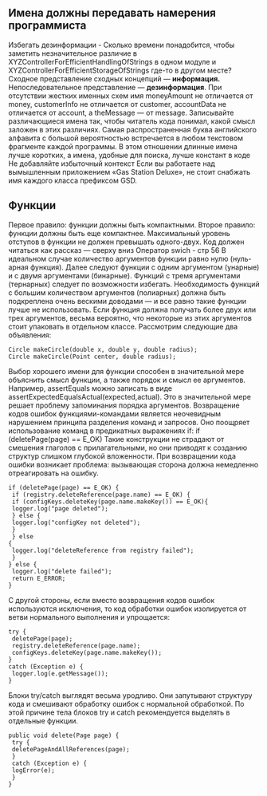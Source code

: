 ## Имена должны передавать намерения программиста
Избегать дезинформации - 
Сколько времени понадобится, чтобы заметить незначительное различие в XYZControllerForEfficientHandlingOfStrings в одном модуле и XYZControllerForEfficientStorageOfStrings где-то в другом месте?
Сходное представление сходных концепций — **информация.** Непоследовательное представление — **дезинформация**.
При отсутствии жестких именных схем имя moneyAmount не отличается от money, customerInfo не отличается от customer, accountData не отличается от account, а theMessage — от message. Записывайте различающиеся имена так, чтобы читатель кода понимал, какой смысл заложен в этих различиях.
Самая распространенная буква английского алфавита с большой вероятностью встречается в любом текстовом фрагменте каждой программы. В этом отношении длинные имена лучше коротких, а имена, удобные для поиска, лучше констант в коде
Не добавляйте избыточный контекст
Если вы работаете над вымышленным приложением «Gas Station Deluxe», не стоит снабжать имя каждого класса префиксом GSD.

## Функции
Первое правило: функции должны быть компактными. Второе правило: функции должны быть еще компактнее. 
Максимальный уровень отступов в функции не должен превышать одного-двух.
Код должен читаться как рассказ — сверху вниз
Оператор swich - стр 56
В идеальном случае количество аргументов функции равно нулю (нуль-арная функция). Далее следуют функции с одним аргументом (унарные) и с двумя аргументами (бинарные). Функций с тремя аргументами (тернарных) следует по возможности избегать. Необходимость функций с большим количеством аргументов (полиарных) должна быть подкреплена очень вескими доводами — и все равно такие функции лучше не использовать.
Если функция должна получать более двух или трех аргументов, весьма вероятно, что некоторые из этих аргументов стоит упаковать в отдельном классе. Рассмотрим следующие два объявления:
```
Circle makeCircle(double x, double y, double radius);
Circle makeCircle(Point center, double radius);
```
Выбор хорошего имени для функции способен в значительной мере объяснить смысл функции, а также порядок и смысл ее аргументов.
Например, assertEquals можно записать в виде assertExpectedEqualsActual(expected,actual). Это в значительной мере решает проблему запоминания порядка аргументов.
Возвращение кодов ошибок функциями-командами является неочевидным нарушением принципа разделения команд и запросов. Оно поощряет использование команд в предикатных выражениях if:
if (deletePage(page) == E_OK)
Такие конструкции не страдают от смешения глаголов с прилагательными, но они приводят к созданию структур слишком глубокой вложенности. При возвращении кода ошибки возникает проблема: вызывающая сторона должна немедленно отреагировать на ошибку.
```
if (deletePage(page) == E_OK) {
 if (registry.deleteReference(page.name) == E_OK) {
 if (configKeys.deleteKey(page.name.makeKey()) == E_OK){
 logger.log("page deleted");
 } else {
 logger.log("configKey not deleted");
 }
 } else
{
 logger.log("deleteReference from registry failed");
 }
} else {
 logger.log("delete failed");
 return E_ERROR;
}
```
С другой стороны, если вместо возвращения кодов ошибок используются исключения, то код обработки ошибок изолируется от ветви нормального выполнения и упрощается:
```
try {
 deletePage(page);
 registry.deleteReference(page.name);
 configKeys.deleteKey(page.name.makeKey());
}
catch (Exception e) {
 logger.log(e.getMessage());
}
```
Блоки try/catch выглядят весьма уродливо. Они запутывают структуру кода и смешивают обработку ошибок с нормальной обработкой. По этой причине тела блоков try и catch рекомендуется выделять в отдельные функции.
```
public void delete(Page page) {
 try {
 deletePageAndAllReferences(page);
 }
 catch (Exception e) {
 logError(e);
 }
}
```




